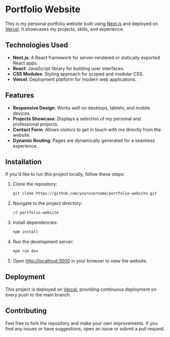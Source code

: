 # Portfolio Website

This is my personal portfolio website built using [Next.js](https://nextjs.org/) and deployed on [Vercel](https://vercel.com/). It showcases my projects, skills, and experience.

## Technologies Used

- **Next.js**: A React framework for server-rendered or statically exported React apps.
- **React**: JavaScript library for building user interfaces.
- **CSS Modules**: Styling approach for scoped and modular CSS.
- **Vercel**: Deployment platform for modern web applications.

## Features

- **Responsive Design**: Works well on desktops, tablets, and mobile devices.
- **Projects Showcase**: Displays a selection of my personal and professional projects.
- **Contact Form**: Allows visitors to get in touch with me directly from the website.
- **Dynamic Routing**: Pages are dynamically generated for a seamless experience.

## Installation

If you'd like to run this project locally, follow these steps:

1. Clone the repository:
   ```bash
   git clone https://github.com/yourusername/portfolio-website.git
   ```

2. Navigate to the project directory:
   ```bash
   cd portfolio-website
   ```

3. Install dependencies:
   ```bash
   npm install
   ```

4. Run the development server:
   ```bash
   npm run dev
   ```

5. Open [http://localhost:3000](http://localhost:3000) in your browser to view the website.

## Deployment

This project is deployed on [Vercel](https://vercel.com/), providing continuous deployment on every push to the main branch.

## Contributing

Feel free to fork the repository and make your own improvements. If you find any issues or have suggestions, open an issue or submit a pull request.





